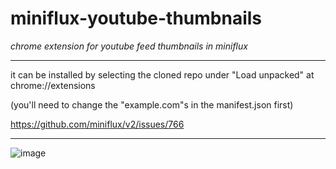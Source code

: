 # miniflux-youtube-thumbnails

*chrome extension for youtube feed thumbnails in miniflux*

-------------------------------

it can be installed by selecting the cloned repo under "Load unpacked" at chrome://extensions

(you'll need to change the "example.com"s in the manifest.json first)

https://github.com/miniflux/v2/issues/766

-------------------------------

![image](https://user-images.githubusercontent.com/6832539/143574949-97536ef2-969c-42ba-89a6-7c70a87406d0.png)
